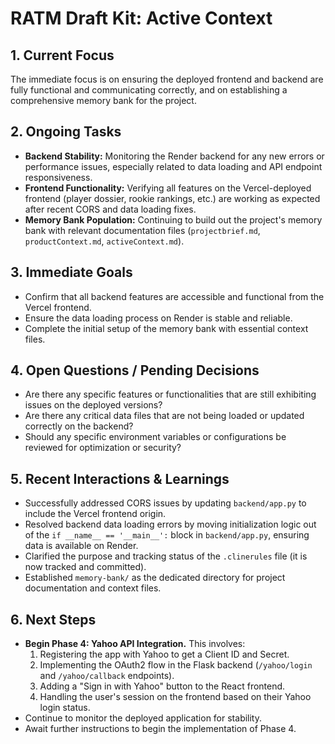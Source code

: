 # RATM Draft Kit: Active Context

## 1. Current Focus
The immediate focus is on ensuring the deployed frontend and backend are fully functional and communicating correctly, and on establishing a comprehensive memory bank for the project.

## 2. Ongoing Tasks
*   **Backend Stability:** Monitoring the Render backend for any new errors or performance issues, especially related to data loading and API endpoint responsiveness.
*   **Frontend Functionality:** Verifying all features on the Vercel-deployed frontend (player dossier, rookie rankings, etc.) are working as expected after recent CORS and data loading fixes.
*   **Memory Bank Population:** Continuing to build out the project's memory bank with relevant documentation files (`projectbrief.md`, `productContext.md`, `activeContext.md`).

## 3. Immediate Goals
*   Confirm that all backend features are accessible and functional from the Vercel frontend.
*   Ensure the data loading process on Render is stable and reliable.
*   Complete the initial setup of the memory bank with essential context files.

## 4. Open Questions / Pending Decisions
*   Are there any specific features or functionalities that are still exhibiting issues on the deployed versions?
*   Are there any critical data files that are not being loaded or updated correctly on the backend?
*   Should any specific environment variables or configurations be reviewed for optimization or security?

## 5. Recent Interactions & Learnings
*   Successfully addressed CORS issues by updating `backend/app.py` to include the Vercel frontend origin.
*   Resolved backend data loading errors by moving initialization logic out of the `if __name__ == '__main__':` block in `backend/app.py`, ensuring data is available on Render.
*   Clarified the purpose and tracking status of the `.clinerules` file (it is now tracked and committed).
*   Established `memory-bank/` as the dedicated directory for project documentation and context files.

## 6. Next Steps
*   **Begin Phase 4: Yahoo API Integration.** This involves:
    1.  Registering the app with Yahoo to get a Client ID and Secret.
    2.  Implementing the OAuth2 flow in the Flask backend (`/yahoo/login` and `/yahoo/callback` endpoints).
    3.  Adding a "Sign in with Yahoo" button to the React frontend.
    4.  Handling the user's session on the frontend based on their Yahoo login status.
*   Continue to monitor the deployed application for stability.
*   Await further instructions to begin the implementation of Phase 4.
